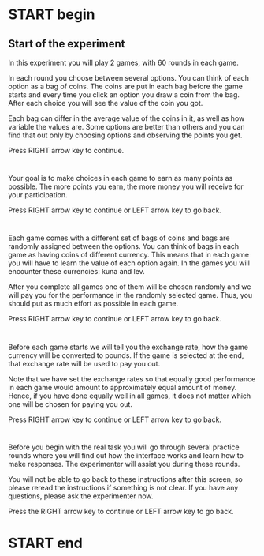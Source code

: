 # START begin

## Start of the experiment

In this experiment you will play 2 games, with 60 rounds in each game. 

In each round you choose between several options. You can think of each option as a bag of coins. The coins are put in each bag before the game starts and every time you click an option you draw a coin from the bag. After each choice you will see the value of the coin you got. 

Each bag can differ in the average value of the coins in it, as well as how variable the values are. Some options are better than others and you can find that out only by choosing options and observing the points you get.   

Press RIGHT arrow key to continue. 

#

Your goal is to make choices in each game to earn as many points as possible. The more points you earn, the more money you will receive for your participation. 

Press RIGHT arrow key to continue or LEFT arrow key to go back. 

#

Each game comes with a different set of bags of coins and bags are randomly assigned between the options. You can think of bags in each game as having coins of different currency. This means that in each game you will have to learn the value of each option again. In the games you will encounter these currencies: kuna and lev. 

After you complete all games one of them will be chosen randomly and we will pay you for the performance in the randomly selected game. Thus, you should put as much effort as possible in each game. 

Press RIGHT arrow key to continue or LEFT arrow key to go back. 

#

Before each game starts we will tell you the exchange rate, how the game currency will be converted to pounds. If the game is selected at the end, that exchange rate will be used to pay you out.

Note that we have set the exchange rates so that equally good performance in each game would amount to approximately equal amount of money. Hence, if you have done equally well in all games, it does not matter which one will be chosen for paying you out.

Press RIGHT arrow key to continue or LEFT arrow key to go back. 

#

Before you begin with the real task you will go through several practice rounds where you will find out how the interface works and learn how to make responses. The experimenter will assist you during these rounds.

You will not be able to go back to these instructions after this screen, so please reread the instructions if something is not clear. If you have any questions, please ask the experimenter now. 

Press the RIGHT arrow key to continue or LEFT arrow key to go back. 

# START end
